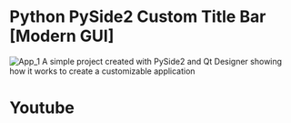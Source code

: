 # Python PySide2 Custom Title Bar [Modern GUI]
![App_1](https://user-images.githubusercontent.com/60605512/86516153-a53b0580-bdf4-11ea-9966-31ac1c9effcf.PNG)
A simple project created with PySide2 and Qt Designer showing how it works to create a customizable application

# Youtube
